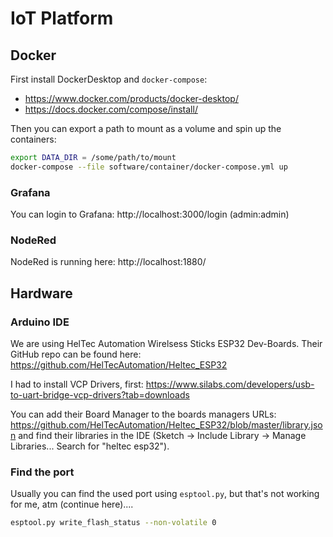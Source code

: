 # IoT Platform

## Docker

First install DockerDesktop and `docker-compose`:
* https://www.docker.com/products/docker-desktop/
* https://docs.docker.com/compose/install/

Then you can export a path to mount as a volume and spin up the containers:

```sh
export DATA_DIR = /some/path/to/mount
docker-compose --file software/container/docker-compose.yml up
```

### Grafana

You can login to Grafana: http://localhost:3000/login (admin:admin)

### NodeRed

NodeRed is running here: http://localhost:1880/

## Hardware

### Arduino IDE
We are using HelTec Automation Wirelsess Sticks ESP32 Dev-Boards. Their GitHub repo can be found here: https://github.com/HelTecAutomation/Heltec_ESP32


I had to install VCP Drivers, first: https://www.silabs.com/developers/usb-to-uart-bridge-vcp-drivers?tab=downloads

You can add their Board Manager to the boards managers URLs: https://github.com/HelTecAutomation/Heltec_ESP32/blob/master/library.json and find their libraries in the IDE (Sketch -> Include Library -> Manage Libraries... Search for "heltec esp32").


### Find the port 

Usually you can find the used port using `esptool.py`, but that's not working for me, atm (continue here)....

```sh
esptool.py write_flash_status --non-volatile 0
```



